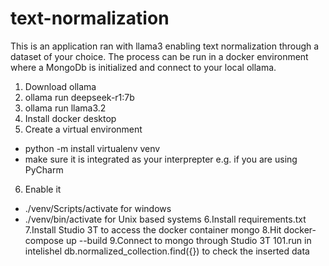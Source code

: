 # text-normalization

This is an application ran with llama3 enabling text normalization through a dataset of your choice.
The process can be run in a docker environment where a MongoDb is initialized and connect to your local ollama.

1. Download ollama
2. ollama run deepseek-r1:7b
3. ollama run llama3.2
4. Install docker desktop
5. Create a virtual environment 
- python -m install virtualenv venv
- make sure it is integrated as your interprepter e.g. if you are using PyCharm
6. Enable it
- ./venv/Scripts/activate for windows
- ./venv/bin/activate for Unix based systems
6.Install requirements.txt
7.Install Studio 3T to access the docker container mongo
8.Hit docker-compose up --build
9.Connect to mongo through Studio 3T
101.run in intelishel db.normalized_collection.find({}) to check the inserted data
